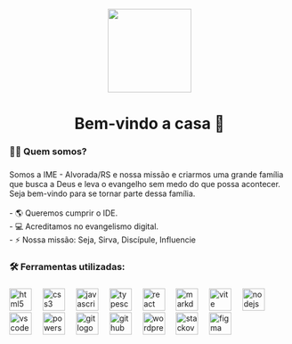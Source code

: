 <br clear="both">

<div align="center">
  <img height="150" src="https://emanuelalvorada.com.br/config/assets/iemanuel/logo.png"  />
</div>

###

<h1 align="center">Bem-vindo a casa 👋</h1>

###

<h3 align="left">👩‍💻  Quem somos?</h3>

###

<p align="left">Somos a IME - Alvorada/RS e nossa missão e criarmos uma grande família que busca a Deus e leva o evangelho sem medo do que possa acontecer. Seja bem-vindo para se tornar parte dessa família.<br><br>- 🌎 Queremos cumprir o IDE.<br>- 💻 Acreditamos no evangelismo digital.<br>- ⚡ Nossa missão: Seja, Sirva, Discípule, Influencie</p>

###

<h3 align="left">🛠 Ferramentas utilizadas:</h3>

###

<div align="left">
  <img src="https://skillicons.dev/icons?i=html" height="40" alt="html5 logo"  />
  <img width="12" />
  <img src="https://skillicons.dev/icons?i=css" height="40" alt="css3 logo"  />
  <img width="12" />
  <img src="https://skillicons.dev/icons?i=js" height="40" alt="javascript logo"  />
  <img width="12" />
  <img src="https://skillicons.dev/icons?i=ts" height="40" alt="typescript logo"  />
  <img width="12" />
  <img src="https://skillicons.dev/icons?i=react" height="40" alt="react logo"  />
  <img width="12" />
  <img src="https://skillicons.dev/icons?i=md" height="40" alt="markdown logo"  />
  <img width="12" />
  <img src="https://skillicons.dev/icons?i=vite" height="40" alt="vite logo"  />
  <img width="12" />
  <img src="https://skillicons.dev/icons?i=nodejs" height="40" alt="nodejs logo"  />
  <img width="12" />
  <img src="https://skillicons.dev/icons?i=vscode" height="40" alt="vscode logo"  />
  <img width="12" />
  <img src="https://skillicons.dev/icons?i=powershell" height="40" alt="powershell logo"  />
  <img width="12" />
  <img src="https://skillicons.dev/icons?i=git" height="40" alt="git logo"  />
  <img width="12" />
  <img src="https://skillicons.dev/icons?i=github" height="40" alt="github logo"  />
  <img width="12" />
  <img src="https://skillicons.dev/icons?i=wordpress" height="40" alt="wordpress logo"  />
  <img width="12" />
  <img src="https://skillicons.dev/icons?i=stackoverflow" height="40" alt="stackoverflow logo"  />
  <img width="12" />
  <img src="https://skillicons.dev/icons?i=figma" height="40" alt="figma logo"  />
</div>

###
